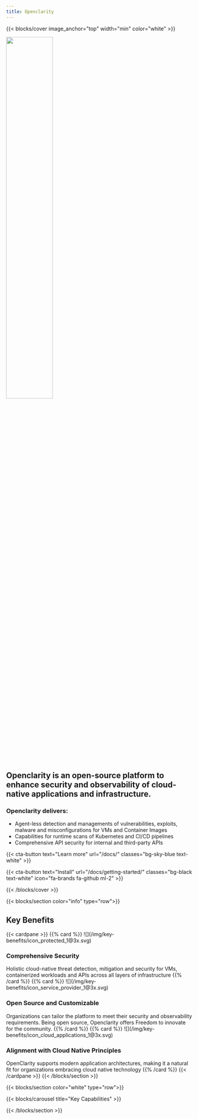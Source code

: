 ```yaml
---
title: Openclarity
---
```


{{< blocks/cover image_anchor="top" width="min" color="white" >}}
<div class="m-3 p-5 hero-card">

<img class="py-4" src="/img/color-logo/logo.svg" width="50%"/>

<h2 class="hero-header py-4">Openclarity is an open-source platform to enhance security and observability of cloud-native applications and infrastructure.</h2>

<h3 class="hero-subtitle">Openclarity delivers:</h3>
<ul>
<li>Agent-less detection and managements of vulnerabilities, exploits, malware and misconfigurations for VMs and Container Images</li>
<li>Capabilities for runtime scans of Kubernetes and CI/CD pipelines</li>
<li>Comprehensive API security for internal and third-party APIs</li>
</ul>

<div class="mx-auto">
  {{< cta-button text="Learn more" url="/docs/" classes="bg-sky-blue text-white" >}}

  {{< cta-button text="Install" url="/docs/getting-started/" classes="bg-black text-white" icon="fa-brands fa-github ml-2" >}}

</div>
</div>
{{< /blocks/cover >}}

{{< blocks/section color="info" type="row">}}
<!-- FIXME fix background color -->
<h2 class="py-3">Key Benefits</h2>
{{< cardpane >}}
  {{% card %}}
  ![](/img/key-benefits/icon_protected_1@3x.svg) </br>
  <h3>Comprehensive Security</h3>
  Holistic cloud-native threat detection, mitigation and security for VMs, containerized workloads and APIs across all layers of infrastructure
  {{% /card %}}
  {{% card %}}
  ![](/img/key-benefits/icon_service_provider_1@3x.svg) </br>
  <h3>Open Source and Customizable</h3>
  Organizations can tailor the platform to meet their security and observability requirements. Being open source, Openclarity offers Freedom to innovate for the community.
  {{% /card %}}
  {{% card %}}
  ![](/img/key-benefits/icon_cloud_applications_1@3x.svg) </br>
  <h3>Alignment with Cloud Native Principles</h3>
  OpenClarity supports modern application architectures, making it a natural fit for organizations embracing cloud native technology
  {{% /card %}}
{{< /cardpane >}}
{{< /blocks/section >}}

{{< blocks/section color="white" type="row">}}

{{< blocks/carousel title="Key Capabilities" >}}

{{< /blocks/section >}}
